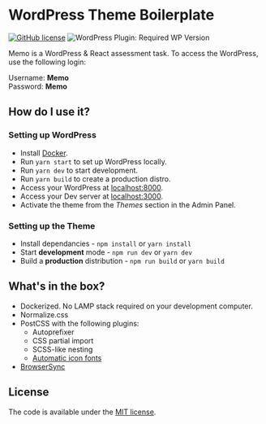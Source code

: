 # WordPress Theme Boilerplate
[![GitHub license](https://img.shields.io/github/license/codilation/wordpress-theme-boilerplate)](https://github.com/codiltion/wordpress-theme-boilerplate/blob/master/LICENSE)
![WordPress Plugin: Required WP Version](https://img.shields.io/wordpress/plugin/wp-version/gutenberg)

Memo is a WordPress & React assessment task. To access the WordPress, use the following login:

Username: **Memo**<br />
Password: **Memo**

## How do I use it?

### Setting up WordPress

- Install [Docker](https://www.docker.com/products/docker-desktop).
- Run `yarn start` to set up WordPress locally.
- Run `yarn dev` to start development.
- Run `yarn build` to create a production distro.
- Access your WordPress at [localhost:8000](http://localhost:8000).
- Access your Dev server at [localhost:3000](http://localhost:8000).
- Activate the theme from the *Themes* section in the Admin Panel.

### Setting up the Theme

- Install dependancies - `npm install` or `yarn install`
- Start **development** mode - `npm run dev` or `yarn dev`
- Build a **production** distribution - `npm run build` or `yarn build`

## What's in the box?

- Dockerized. No LAMP stack required on your development computer.
- Normalize.css
- PostCSS with the following plugins:
    - Autoprefixer
    - CSS partial import
    - SCSS-like nesting
    - [Automatic icon fonts](https://www.npmjs.com/package/iconfont-webpack-plugin)
- [BrowserSync](https://www.browsersync.io/)


## License

The code is available under the [MIT license](LICENSE.txt).
